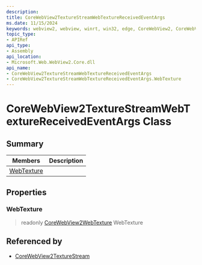 ```yaml
---
description: 
title: CoreWebView2TextureStreamWebTextureReceivedEventArgs
ms.date: 11/15/2024
keywords: webview2, webview, winrt, win32, edge, CoreWebView2, CoreWebView2Controller, browser control, edge html, CoreWebView2TextureStreamWebTextureReceivedEventArgs
topic_type:
- APIRef
api_type:
- Assembly
api_location:
- Microsoft.Web.WebView2.Core.dll
api_name:
- CoreWebView2TextureStreamWebTextureReceivedEventArgs
- CoreWebView2TextureStreamWebTextureReceivedEventArgs.WebTexture
---
```


# CoreWebView2TextureStreamWebTextureReceivedEventArgs Class



## Summary

Members|Description
--|--
[WebTexture](#webtexture) | 

## Properties

### WebTexture

> readonly  [CoreWebView2WebTexture](corewebview2webtexture.md) WebTexture






## Referenced by

- [CoreWebView2TextureStream](corewebview2texturestream.md)
